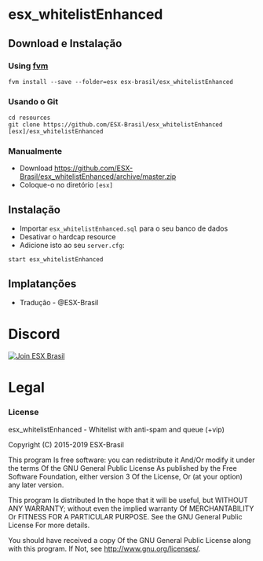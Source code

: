 # esx_whitelistEnhanced

## Download e Instalação

### Using [fvm](https://github.com/qlaffont/fvm-installer)
```
fvm install --save --folder=esx esx-brasil/esx_whitelistEnhanced
```

### Usando o Git
```
cd resources
git clone https://github.com/ESX-Brasil/esx_whitelistEnhanced [esx]/esx_whitelistEnhanced
```

### Manualmente
- Download https://github.com/ESX-Brasil/esx_whitelistEnhanced/archive/master.zip
- Coloque-o no diretório `[esx]`

## Instalação
- Importar `esx_whitelistEnhanced.sql` para o seu banco de dados
- Desativar o hardcap resource
- Adicione isto ao seu `server.cfg`:

```
start esx_whitelistEnhanced
```

## Implatanções

- Tradução - @ESX-Brasil

# Discord

[![Join ESX Brasil](https://discordapp.com/api/guilds/432980396070666250/embed.png?style=banner2)](https://discord.gg/8zGbh3T)

# Legal
### License
esx_whitelistEnhanced - Whitelist with anti-spam and queue (+vip)

Copyright (C) 2015-2019 ESX-Brasil

This program Is free software: you can redistribute it And/Or modify it under the terms Of the GNU General Public License As published by the Free Software Foundation, either version 3 Of the License, Or (at your option) any later version.

This program Is distributed In the hope that it will be useful, but WITHOUT ANY WARRANTY; without even the implied warranty Of MERCHANTABILITY Or FITNESS FOR A PARTICULAR PURPOSE. See the GNU General Public License For more details.

You should have received a copy Of the GNU General Public License along with this program. If Not, see http://www.gnu.org/licenses/.
